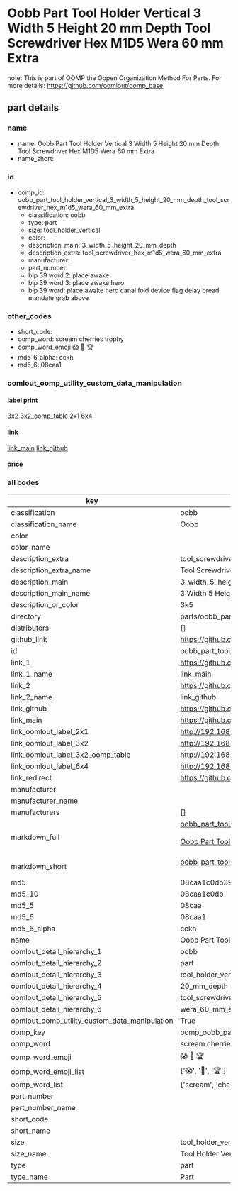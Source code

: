 # Oobb Part Tool Holder Vertical 3 Width 5 Height 20 mm Depth Tool Screwdriver Hex M1D5 Wera 60 mm Extra  

note: This is part of OOMP the Oopen Organization Method For Parts. For more details: https://github.com/oomlout/oomp_base

##  part details
  







### name
* name: Oobb Part Tool Holder Vertical 3 Width 5 Height 20 mm Depth Tool Screwdriver Hex M1D5 Wera 60 mm Extra
* name_short: 
### id
* oomp_id: oobb_part_tool_holder_vertical_3_width_5_height_20_mm_depth_tool_screwdriver_hex_m1d5_wera_60_mm_extra
  * classification: oobb
  * type: part
  * size: tool_holder_vertical
  * color: 
  * description_main: 3_width_5_height_20_mm_depth
  * description_extra: tool_screwdriver_hex_m1d5_wera_60_mm_extra
  * manufacturer: 
  * part_number: 
  * bip 39 word 2: place awake
  * bip 39 word 3: place awake hero
  * bip 39 word: place awake hero canal fold device flag delay bread mandate grab above

### other_codes
* short_code: 
* oomp_word: scream cherries trophy
* oomp_word_emoji :scream: :cherries: :trophy:
* md5_6_alpha: cckh
* md5_6: 08caa1






### oomlout_oomp_utility_custom_data_manipulation
#### label print
[3x2](http://192.168.1.245:1112/?label=oomp%20cckh)
[3x2_oomp_table](http://192.168.1.108:1112/?label=oomp%20cckh)
[2x1](http://192.168.1.242:1112/?label=oomp%20cckh)
[6x4](http://192.168.1.55:1112/?label=oomp%20cckh)    

#### link

[link_main](https://github.com/oomlout/oomlout_oomp_version_1_messy/tree/main/parts/oobb_part_tool_holder_vertical_3_width_5_height_20_mm_depth_tool_screwdriver_hex_m1d5_wera_60_mm_extra) [link_github](https://github.com/oomlout/oomlout_oomp_version_1_messy/tree/main/parts/oobb_part_tool_holder_vertical_3_width_5_height_20_mm_depth_tool_screwdriver_hex_m1d5_wera_60_mm_extra)                             

#### price







### all codes 
| key | value |  
| --- | --- |  
| classification | oobb |  
| classification_name | Oobb |  
| color |  |  
| color_name |  |  
| description_extra | tool_screwdriver_hex_m1d5_wera_60_mm_extra |  
| description_extra_name | Tool Screwdriver Hex M1D5 Wera 60 mm Extra |  
| description_main | 3_width_5_height_20_mm_depth |  
| description_main_name | 3 Width 5 Height 20 mm Depth |  
| description_or_color | 3k5 |  
| directory | parts/oobb_part_tool_holder_vertical_3_width_5_height_20_mm_depth_tool_screwdriver_hex_m1d5_wera_60_mm_extra |  
| distributors | [] |  
| github_link | https://github.com/oomlout/oomlout_oomp_part_src/tree/main/parts/oobb_part_tool_holder_vertical_3_width_5_height_20_mm_depth_tool_screwdriver_hex_m1d5_wera_60_mm_extra |  
| id | oobb_part_tool_holder_vertical_3_width_5_height_20_mm_depth_tool_screwdriver_hex_m1d5_wera_60_mm_extra |  
| link_1 | https://github.com/oomlout/oomlout_oomp_version_1_messy/tree/main/parts/oobb_part_tool_holder_vertical_3_width_5_height_20_mm_depth_tool_screwdriver_hex_m1d5_wera_60_mm_extra |  
| link_1_name | link_main |  
| link_2 | https://github.com/oomlout/oomlout_oomp_version_1_messy/tree/main/parts/oobb_part_tool_holder_vertical_3_width_5_height_20_mm_depth_tool_screwdriver_hex_m1d5_wera_60_mm_extra |  
| link_2_name | link_github |  
| link_github | https://github.com/oomlout/oomlout_oomp_version_1_messy/tree/main/parts/oobb_part_tool_holder_vertical_3_width_5_height_20_mm_depth_tool_screwdriver_hex_m1d5_wera_60_mm_extra |  
| link_main | https://github.com/oomlout/oomlout_oomp_version_1_messy/tree/main/parts/oobb_part_tool_holder_vertical_3_width_5_height_20_mm_depth_tool_screwdriver_hex_m1d5_wera_60_mm_extra |  
| link_oomlout_label_2x1 | http://192.168.1.242:1112/?label=oomp%20cckh |  
| link_oomlout_label_3x2 | http://192.168.1.245:1112/?label=oomp%20cckh |  
| link_oomlout_label_3x2_oomp_table | http://192.168.1.108:1112/?label=oomp%20cckh |  
| link_oomlout_label_6x4 | http://192.168.1.55:1112/?label=oomp%20cckh |  
| link_redirect | https://github.com/oomlout/oomlout_oomp_version_1_messy/tree/main/parts/oobb_part_tool_holder_vertical_3_width_5_height_20_mm_depth_tool_screwdriver_hex_m1d5_wera_60_mm_extra |  
| manufacturer |  |  
| manufacturer_name |  |  
| manufacturers | [] |  
| markdown_full | [oobb_part_tool_holder_vertical_3_width_5_height_20_mm_depth_tool_screwdriver_hex_m1d5_wera_60_mm_extra](none)<br>[](none)<br>[Oobb Part Tool Holder Vertical 3 Width 5 Height 20 Mm Depth Tool Screwdriver Hex M1D5 Wera 60 Mm Extra](none)<br><br> |  
| markdown_short | [oobb_part_tool_holder_vertical_3_width_5_height_20_mm_depth_tool_screwdriver_hex_m1d5_wera_60_mm_extra](none)<br><br> |  
| md5 | 08caa1c0db39eb04f2ad4210d6840d2e |  
| md5_10 | 08caa1c0db |  
| md5_5 | 08caa |  
| md5_6 | 08caa1 |  
| md5_6_alpha | cckh |  
| name | Oobb Part Tool Holder Vertical 3 Width 5 Height 20 mm Depth Tool Screwdriver Hex M1D5 Wera 60 mm Extra |  
| oomlout_detail_hierarchy_1 | oobb |  
| oomlout_detail_hierarchy_2 | part |  
| oomlout_detail_hierarchy_3 | tool_holder_vertical |  
| oomlout_detail_hierarchy_4 | 20_mm_depth |  
| oomlout_detail_hierarchy_5 | tool_screwdriver_hex_m1d5 |  
| oomlout_detail_hierarchy_6 | wera_60_mm_extra |  
| oomlout_oomp_utility_custom_data_manipulation | True |  
| oomp_key | oomp_oobb_part_tool_holder_vertical_3_width_5_height_20_mm_depth_tool_screwdriver_hex_m1d5_wera_60_mm_extra |  
| oomp_word | scream cherries trophy |  
| oomp_word_emoji | :scream: :cherries: :trophy: |  
| oomp_word_emoji_list | [':scream:', ':cherries:', ':trophy:'] |  
| oomp_word_list | ['scream', 'cherries', 'trophy'] |  
| part_number |  |  
| part_number_name |  |  
| short_code |  |  
| short_name |  |  
| size | tool_holder_vertical |  
| size_name | Tool Holder Vertical |  
| type | part |  
| type_name | Part |  
